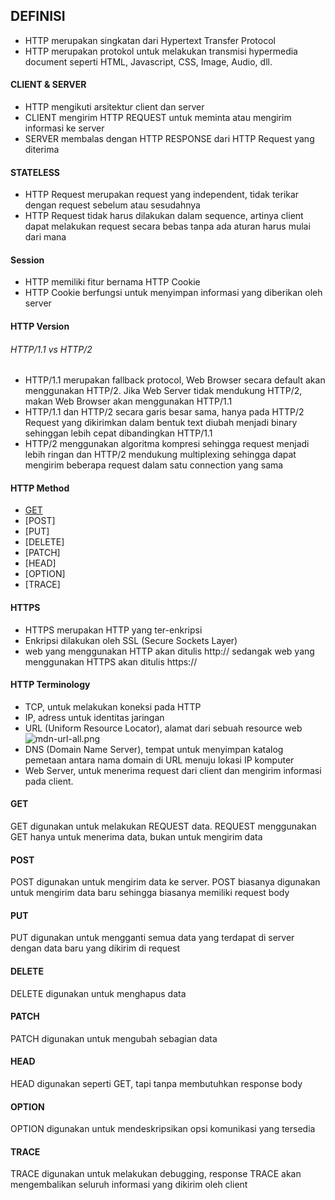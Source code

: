 ## DEFINISI
* HTTP merupakan singkatan dari Hypertext Transfer Protocol
* HTTP merupakan protokol untuk melakukan transmisi hypermedia document seperti HTML, Javascript, CSS, Image, Audio, dll.

#### CLIENT & SERVER
* HTTP mengikuti arsitektur client dan server
* CLIENT mengirim HTTP REQUEST untuk meminta atau mengirim informasi ke server
* SERVER membalas dengan HTTP RESPONSE dari HTTP Request yang diterima
#### STATELESS
* HTTP Request merupakan request yang independent, tidak terikar dengan request sebelum atau sesudahnya
* HTTP Request tidak harus dilakukan dalam sequence, artinya client dapat melakukan request secara bebas tanpa ada aturan harus mulai dari mana
#### Session
* HTTP memiliki fitur bernama HTTP Cookie
* HTTP Cookie berfungsi untuk menyimpan informasi yang diberikan oleh server
#### HTTP Version
###### HTTP/1.1 vs HTTP/2
* HTTP/1.1 merupakan fallback protocol, Web Browser secara default akan menggunakan HTTP/2. Jika Web Server tidak mendukung HTTP/2, makan Web Browser akan menggunakan HTTP/1.1
* HTTP/1.1 dan HTTP/2 secara garis besar sama, hanya pada HTTP/2 Request yang dikirimkan dalam bentuk text diubah menjadi binary sehinggan lebih cepat dibandingkan HTTP/1.1
* HTTP/2 menggunakan algoritma kompresi sehingga request menjadi lebih ringan dan HTTP/2 mendukung multiplexing sehingga dapat mengirim beberapa request dalam satu connection yang sama

#### HTTP Method
* [GET](https://github.com/ekasaputrayogi/HTTP-Tutorial/README#GET)
* [POST]
* [PUT]
* [DELETE]
* [PATCH]
* [HEAD]
* [OPTION]
* [TRACE]

#### HTTPS
* HTTPS merupakan HTTP yang ter-enkripsi
* Enkripsi dilakukan oleh SSL (Secure Sockets Layer)
* web yang menggunakan HTTP akan ditulis http:// sedangak web yang menggunakan HTTPS akan ditulis https://

#### HTTP Terminology
* TCP, untuk melakukan koneksi pada HTTP
* IP, adress untuk identitas jaringan
* URL (Uniform Resource Locator), alamat dari sebuah resource web
![mdn-url-all.png]( {https://developer.mozilla.org/en-US/docs/Learn/Common_questions/What_is_a_URL/mdn-url-all.png} )
* DNS (Domain Name Server), tempat untuk menyimpan katalog pemetaan antara nama domain di URL menuju lokasi IP komputer
* Web Server, untuk menerima request dari client dan mengirim informasi pada client.

#### GET
GET digunakan untuk melakukan REQUEST data. REQUEST menggunakan GET hanya untuk menerima data, bukan untuk mengirim data

#### POST
POST digunakan untuk mengirim data ke server. POST biasanya digunakan untuk mengirim data baru sehingga biasanya memiliki request body

#### PUT
PUT digunakan untuk mengganti semua data yang terdapat di server dengan data baru yang dikirim di request

#### DELETE
DELETE digunakan untuk menghapus data

#### PATCH
PATCH digunakan untuk mengubah sebagian data

#### HEAD
HEAD digunakan seperti GET, tapi tanpa membutuhkan response body

#### OPTION
OPTION digunakan untuk mendeskripsikan opsi komunikasi yang tersedia

#### TRACE
TRACE digunakan untuk melakukan debugging, response TRACE akan mengembalikan seluruh informasi yang dikirim oleh client